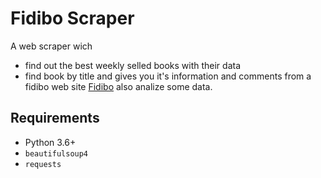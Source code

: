 # Fidibo Scraper
A web scraper wich
- find out the best weekly selled books with their data
- find book by title and gives you it's information and comments
from a fidibo web site [Fidibo](https://fidibo.com/)
also analize some data.

## Requirements
- Python 3.6+
- `beautifulsoup4`
- `requests`